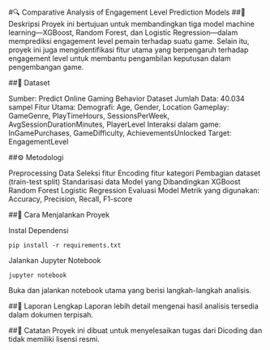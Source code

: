 #🔍 Comparative Analysis of Engagement Level Prediction Models
##📌 Deskripsi
Proyek ini bertujuan untuk membandingkan tiga model machine learning—XGBoost, Random Forest, dan Logistic Regression—dalam memprediksi engagement level pemain terhadap suatu game. Selain itu, proyek ini juga mengidentifikasi fitur utama yang berpengaruh terhadap engagement level untuk membantu pengambilan keputusan dalam pengembangan game.

##📂 Dataset

Sumber: Predict Online Gaming Behavior Dataset
Jumlah Data: 40.034 sampel
Fitur Utama:
Demografi: Age, Gender, Location
Gameplay: GameGenre, PlayTimeHours, SessionsPerWeek, AvgSessionDurationMinutes, PlayerLevel
Interaksi dalam game: InGamePurchases, GameDifficulty, AchievementsUnlocked
Target: EngagementLevel

##⚙️ Metodologi

Preprocessing Data
Seleksi fitur
Encoding fitur kategori
Pembagian dataset (train-test split)
Standarisasi data
Model yang Dibandingkan
XGBoost
Random Forest
Logistic Regression
Evaluasi Model
Metrik yang digunakan: Accuracy, Precision, Recall, F1-score

##🚀 Cara Menjalankan Proyek

Instal Dependensi
```
pip install -r requirements.txt
```
Jalankan Jupyter Notebook
```
jupyter notebook
```

Buka dan jalankan notebook utama yang berisi langkah-langkah analisis.

##📑 Laporan Lengkap
Laporan lebih detail mengenai hasil analisis tersedia dalam dokumen terpisah.

##📌 Catatan
Proyek ini dibuat untuk menyelesaikan tugas dari Dicoding dan tidak memiliki lisensi resmi.
